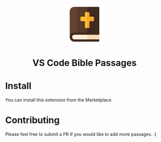 <p align="center"><img src="icon.png"></p>
<h1 align="center">VS Code Bible Passages</h1>

# Install

You can install this extension from the Marketplace.

# Contributing

Please feel free to submit a PR if you would like to add more passages. :)
